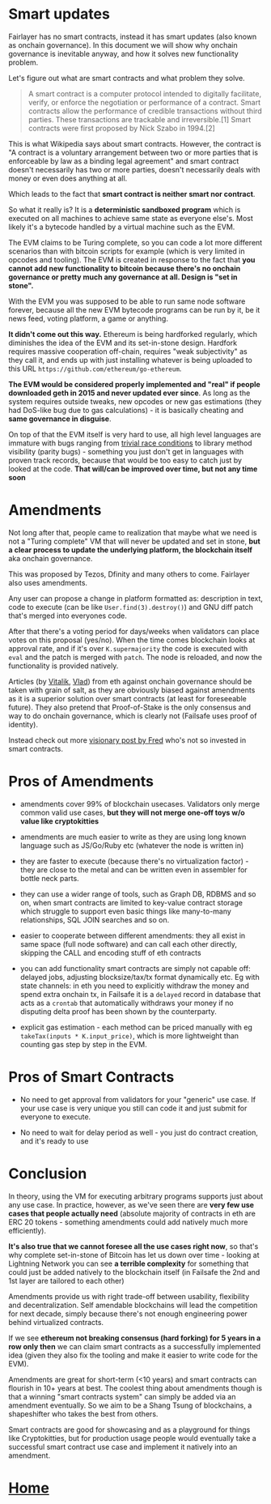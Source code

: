 # Smart updates

Fairlayer has no smart contracts, instead it has smart updates (also known as onchain governance). In this document we will show why onchain governance is inevitable anyway, and how it solves new functionality problem.

Let's figure out what are smart contracts and what problem they solve.

> A smart contract is a computer protocol intended to digitally facilitate, verify, or enforce the negotiation or performance of a contract. Smart contracts allow the performance of credible transactions without third parties. These transactions are trackable and irreversible.[1] Smart contracts were first proposed by Nick Szabo in 1994.[2]

This is what Wikipedia says about smart contracts. However, the contract is "A contract is a voluntary arrangement between two or more parties that is enforceable by law as a binding legal agreement" and smart contract doesn't necessarily has two or more parties, doesn't necessarily deals with money or even does anything at all.

Which leads to the fact that **smart contract is neither smart nor contract**.

So what it really is? It is a **deterministic sandboxed program** which is executed on all machines to achieve same state as everyone else's. Most likely it's a bytecode handled by a virtual machine such as the EVM. 

The EVM claims to be Turing complete, so you can code a lot more different scenarios than with bitcoin scripts for example (which is very limited in opcodes and tooling). The EVM is created in response to the fact that **you cannot add new functionality to bitcoin because there's no onchain governance or pretty much any governance at all. Design is "set in stone".**

With the EVM you was supposed to be able to run same node software forever, because all the new EVM bytecode programs can be run by it, be it news feed, voting platform, a game or anything. 

**It didn't come out this way.** Ethereum is being hardforked regularly, which diminishes the idea of the EVM and its set-in-stone design. Hardfork requires massive cooperation off-chain, requires "weak subjectivity" as they call it, and ends up with just installing whatever is being uploaded to this URL `https://github.com/ethereum/go-ethereum`.

**The EVM would be considered properly implemented and "real" if people downloaded geth in 2015 and never updated ever since**. As long as the system requires outside tweaks, new opcodes or new gas estimations (they had DoS-like bug due to gas calculations) - it is basically cheating and **same governance in disguise**.

On top of that the EVM itself is very hard to use, all high level languages are immature with bugs ranging from <a href="https://medium.com/@homakov/make-ethereum-blockchain-again-ef73c5b86582">trivial race conditions</a> to library method visibility (parity bugs) - something you just don't get in languages with proven track records, because that would be too easy to catch just by looked at the code. **That will/can be improved over time, but not any time soon**

# Amendments

Not long after that, people came to realization that maybe what we need is not a "Turing complete" VM that will never be updated and set in stone, **but a clear process to update the underlying platform, the blockchain itself** aka onchain governance.

This was proposed by Tezos, Dfinity and many others to come. Fairlayer also uses amendments.

Any user can propose a change in platform formatted as: description in text, code to execute (can be like `User.find(3).destroy()`) and GNU diff patch that's merged into everyones code.

After that there's a voting period for days/weeks when validators can place votes on this proposal (yes/no). When the time comes blockchain looks at approval rate, and if it's over `K.supermajority` the code is executed with `eval` and the patch is merged with `patch`. The node is reloaded, and now the functionality is provided natively.

Articles (by <a href="http://vitalik.ca/general/2017/12/17/voting.html">Vitalik</a>, <a href="https://medium.com/@Vlad_Zamfir/against-on-chain-governance-a4ceacd040ca">Vlad</a>) from eth against onchain governance should be taken with grain of salt, as they are obviously biased against amendments as it is a superior solution over smart contracts (at least for foreseeable future). They also pretend that Proof-of-Stake is the only consensus and way to do onchain governance, which is clearly not (Failsafe uses proof of identity).

Instead check out more <a href="https://medium.com/@FEhrsam/blockchain-governance-programming-our-future-c3bfe30f2d74">visionary post by Fred</a> who's not so invested in smart contracts.

# Pros of Amendments

* amendments cover 99% of blockchain usecases. Validators only merge common valid use cases, **but they will not merge one-off toys w/o value like cryptokitties**

* amendments are much easier to write as they are using long known language such as JS/Go/Ruby etc (whatever the node is written in)

* they are faster to execute (because there's no virtualization factor) - they are close to the metal and can be written even in assembler for bottle neck parts.

* they can use a wider range of tools, such as Graph DB, RDBMS and so on, when smart contracts are limited to key-value contract storage which struggle to support even basic things like many-to-many relationships, SQL JOIN searches and so on.

* easier to cooperate between different amendments: they all exist in same space (full node software) and can call each other directly, skipping the CALL and encoding stuff of eth contracts

* you can add functionality smart contracts are simply not capable off: delayed jobs, adjusting blocksize/tax/tx format dynamically etc. Eg with state channels: in eth you need to explicitly withdraw the money and spend extra onchain tx, in Failsafe it is a `delayed` record in database that acts as a `crontab` that automatically withdraws your money if no disputing delta proof has been shown by the counterparty.

* explicit gas estimation - each method can be priced manually with eg `takeTax(inputs * K.input_price)`, which is more lightweight than counting gas step by step in the EVM.

# Pros of Smart Contracts

* No need to get approval from validators for your "generic" use case. If your use case is very unique you still can code it and just submit for everyone to execute. 

* No need to wait for delay period as well - you just do contract creation, and it's ready to use

# Conclusion

In theory, using the VM for executing arbitrary programs supports just about any use case. In practice, however, as we've seen there are **very few use cases that people actually need** (absolute majority of contracts in eth are ERC 20 tokens - something amendments could add natively much more efficiently). 

**It's also true that we cannot foresee all the use cases right now**, so that's why complete set-in-stone of Bitcoin has let us down over time - looking at Lightning Network you can see **a terrible complexity** for something that could just be added natively to the blockchain itself (in Failsafe the 2nd and 1st layer are tailored to each other)

Amendments provide us with right trade-off between usability, flexibility and decentralization. Self amendable blockchains will lead the competition for next decade, simply because there's not enough engineering power behind virtualized contracts.

If we see **ethereum not breaking consensus (hard forking) for 5 years in a row only then** we can claim smart contracts as a successfully implemented idea (given they also fix the tooling and make it easier to write code for the EVM).

Amendments are great for short-term (<10 years) and smart contracts can flourish in 10+ years at best. The coolest thing about amendments though is that a winning "smart contracts system" can simply be added via an amendment eventually. So we aim to be a Shang Tsung of blockchains, a shapeshifter who takes the best from others.

Smart contracts are good for showcasing and as a playground for things like Cryptokitties, but for production usage people would eventually take a successful smart contract use case and implement it natively into an amendment.

# [Home](/wiki/start.md)
